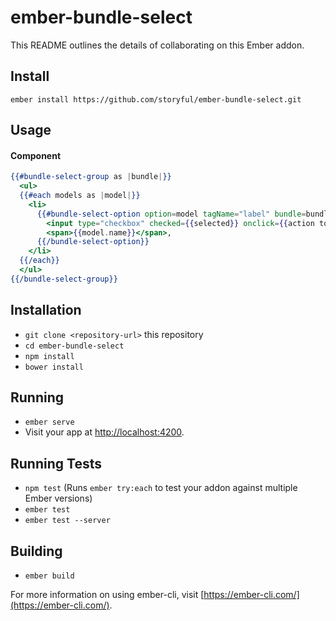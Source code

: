 # ember-bundle-select

This README outlines the details of collaborating on this Ember addon.

## Install

```
ember install https://github.com/storyful/ember-bundle-select.git

```

## Usage

#### Component

```hbs
{{#bundle-select-group as |bundle|}}
  <ul>
  {{#each models as |model|}}
    <li>
      {{#bundle-select-option option=model tagName="label" bundle=bundle as |selected toggleAction|}}
        <input type="checkbox" checked={{selected}} onclick={{action toggleAction}} />
        <span>{{model.name}}</span>,
      {{/bundle-select-option}}
    </li>
  {{/each}}
  </ul>
{{/bundle-select-group}}
```

## Installation

* `git clone <repository-url>` this repository
* `cd ember-bundle-select`
* `npm install`
* `bower install`

## Running

* `ember serve`
* Visit your app at [http://localhost:4200](http://localhost:4200).

## Running Tests

* `npm test` (Runs `ember try:each` to test your addon against multiple Ember versions)
* `ember test`
* `ember test --server`

## Building

* `ember build`

For more information on using ember-cli, visit [https://ember-cli.com/](https://ember-cli.com/).
